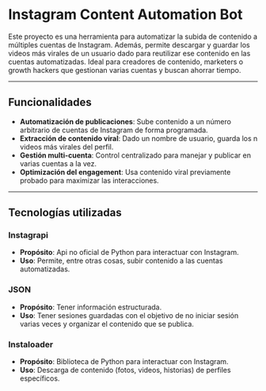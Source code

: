 # Instagram Content Automation Bot

Este proyecto es una herramienta para automatizar la subida de contenido a múltiples cuentas de Instagram. Además, permite descargar y guardar los videos más virales de un usuario dado para reutilizar ese contenido en las cuentas automatizadas. Ideal para creadores de contenido, marketers o growth hackers que gestionan varias cuentas y buscan ahorrar tiempo.

---

## Funcionalidades

- **Automatización de publicaciones**: Sube contenido a un número arbitrario de cuentas de Instagram de forma programada.
- **Extracción de contenido viral**: Dado un nombre de usuario, guarda los n videos más virales del perfil.
- **Gestión multi-cuenta**: Control centralizado para manejar y publicar en varias cuentas a la vez.
- **Optimización del engagement**: Usa contenido viral previamente probado para maximizar las interacciones.

---

## Tecnologías utilizadas

### Instagrapi
- **Propósito**: Api no oficial de Python para interactuar con Instagram.
- **Uso**: Permite, entre otras cosas, subir contenido a las cuentas automatizadas.

### JSON
- **Propósito**: Tener información estructurada.
- **Uso**: Tener sesiones guardadas con el objetivo de no iniciar sesión varias veces y organizar el contenido que se publica.

### Instaloader
- **Propósito**: Biblioteca de Python para interactuar con Instagram.
- **Uso**: Descarga de contenido (fotos, videos, historias) de perfiles específicos.
